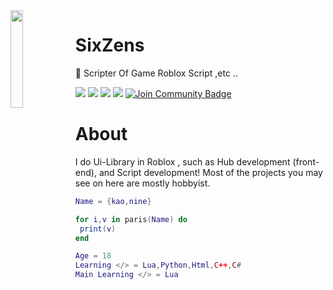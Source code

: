 <img align='left' src='https://cdn.discordapp.com/attachments/708693910188326952/1025310250846392320/NRW_25_of_693-Edit.jpg' width='20%'>

# SixZens

📁 Scripter Of Game Roblox Script ,etc ..

![](https://komarev.com/ghpvc/?username=SixZens&color=de0021)
![](https://img.shields.io/badge/Discord-SixZens%235765-red)
![](https://img.shields.io/github/languages/top/SixZens/x09_log)
![](https://img.shields.io/github/followers/SixZens?style=social)
<a href="https://discord.gg/EqBngnJ7Me"><img src="https://img.shields.io/discord/733027681184251937.svg?style=flat&label=Join%20Community&color=7289DA" alt="Join Community Badge"/></a>



# About
I do Ui-Library in Roblox , such as Hub development (front-end), and Script development! Most of the projects you may see on here are mostly hobbyist.
```lua
Name = {kao,nine}

for i,v in paris(Name) do
 print(v)
end

Age = 18
Learning </> = Lua,Python,Html,C++,C#
Main Learning </> = Lua
```
